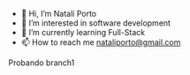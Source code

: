 - 👋 Hi, I’m Natalí Porto
- 👀 I’m interested in software development
- 🌱 I’m currently learning Full-Stack 
- 📫 How to reach me nataliporto@gmail.com
 
Probando branch1